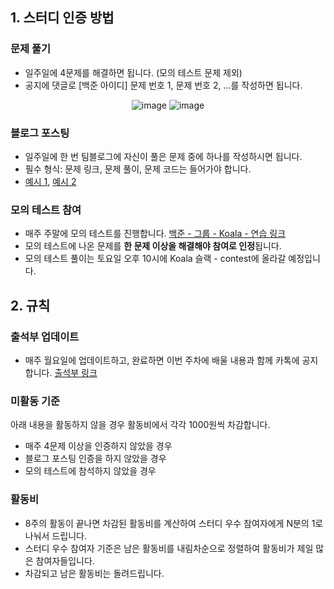 ## 1. 스터디 인증 방법

### 문제 풀기

- 일주일에 4문제를 해결하면 됩니다. (모의 테스트 문제 제외)
- 공지에 댓글로 [백준 아이디] 문제 번호 1, 문제 번호 2, …를 작성하면 됩니다.
<div align="center">

![image](https://user-images.githubusercontent.com/79046106/188298055-b35d69c1-47ee-4526-931b-7ce312546f5d.png)
![image](https://user-images.githubusercontent.com/79046106/188298074-5d325b3b-4b3d-44c4-a5c5-4c33afde9b94.png)

</div>

### 블로그 포스팅

- 일주일에 한 번 팀블로그에 자신이 풀은 문제 중에 하나를 작성하시면 됩니다.
- 필수 형식: 문제 링크, 문제 풀이, 문제 코드는 들어가야 합니다.
- [예시 1](https://kau-algorithm.tistory.com/505), [예시 2](https://kau-algorithm.tistory.com/507)

### 모의 테스트 참여

- 매주 주말에 모의 테스트를 진행합니다.
[백준 - 그룹 - Koala - 연습 링크](https://www.acmicpc.net/group/practice/9883)
- 모의 테스트에 나온 문제를 **한 문제 이상을 해결해야 참여로 인정**됩니다.
- 모의 테스트 풀이는 토요일 오후 10시에 Koala 슬랙 - contest에 올라갈 예정입니다.


## 2. 규칙

### 출석부 업데이트

- 매주 월요일에 업데이트하고, 완료하면 이번 주차에 배울 내용과 함께 카톡에 공지합니다.
[출석부 링크](https://kau-algorithm.tistory.com/952)

### 미활동 기준

아래 내용을 활동하지 않을 경우 활동비에서 각각 1000원씩 차감합니다.

- 매주 4문제 이상을 인증하지 않았을 경우
- 블로그 포스팅 인증을 하지 않았을 경우
- 모의 테스트에 참석하지 않았을 경우

### 활동비

- 8주의 활동이 끝나면 차감된 활동비를 계산하여 스터디 우수 참여자에게 N분의 1로 나눠서 드립니다.
- 스터디 우수 참여자 기준은 남은 활동비를 내림차순으로 정렬하여 활동비가 제일 많은 참여자들입니다.
- 차감되고 남은 활동비는 돌려드립니다.
